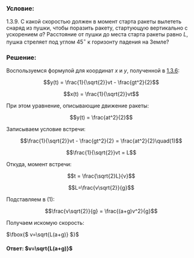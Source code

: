 ###  Условие: 

$1.3.9.$ С какой скоростью должен в момент старта ракеты вылететь снаряд из пушки, чтобы поразить ракету, стартующую вертикально с ускорением $a$? Расстояние от пушки до места старта ракеты равно $L$, пушка стреляет под углом $45^{\circ}$ к горизонту падения на Земле? 

###  Решение: 

Воспользуемся формулой для координат $x$ и $y$, полученной в [1.3.6](../1.3.6): 

$$y(t) = \frac{1}{\sqrt{2}}vt - \frac{gt^2}{2}$$ 

$$x(t) = \frac{1}{\sqrt{2}}vt$$ 

При этом уравнение, описывающие движение ракеты: 

$$y(t) = \frac{at^2}{2}$$ 

Записываем условие встречи: 

$$\frac{1}{\sqrt{2}}vt - \frac{gt^2}{2} = \frac{at^2}{2}\quad(1)$$ 

$$\frac{1}{\sqrt{2}}vt = L$$ 

Откуда, момент встречи: 

$$t = \frac{\sqrt{2}L}{v}$$ 

$$L=\frac{v\sqrt{2}}{g}$$ 

Подставляем в $(1)$: 

$$\frac{v\sqrt{2}}{g} = \frac{(a+g)v^2}{g}$$ 

Получаем искомую скорость: 

$\fbox{$ v=\sqrt{L(a+g)} $}$ 

####  Ответ: $v=\sqrt{L(a+g)}$ 

  

